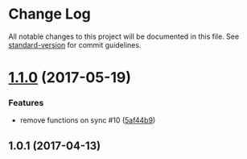# Change Log

All notable changes to this project will be documented in this file. See [standard-version](https://github.com/conventional-changelog/standard-version) for commit guidelines.

<a name="1.1.0"></a>
# [1.1.0](https://github.com/fpereira1/bookmarklet_manager/compare/v1.0.3...v1.1.0) (2017-05-19)


### Features

* remove functions on sync #10 ([5af44b9](https://github.com/fpereira1/bookmarklet_manager/commit/5af44b9))



<a name="1.0.1"></a>
## 1.0.1 (2017-04-13)
